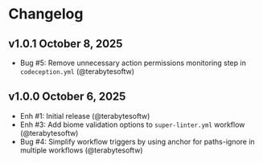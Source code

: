 # Changelog

## v1.0.1 October 8, 2025

- Bug #5: Remove unnecessary action permissions monitoring step in `codeception.yml` (@terabytesoftw)

## v1.0.0 October 6, 2025

- Enh #1: Initial release (@terabytesoftw)
- Enh #3: Add biome validation options to `super-linter.yml` workflow (@terabytesoftw)
- Bug #4: Simplify workflow triggers by using anchor for paths-ignore in multiple workflows (@terabytesoftw)
